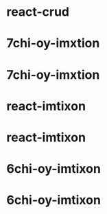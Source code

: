 # react-crud
# 7chi-oy-imxtion
# 7chi-oy-imxtion
# react-imtixon
# react-imtixon
# 6chi-oy-imtixon
# 6chi-oy-imtixon
